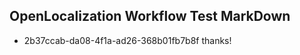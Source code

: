 ## OpenLocalization Workflow Test MarkDown
* 2b37ccab-da08-4f1a-ad26-368b01fb7b8f thanks!

<!--HONumber=Jul16_HO5-->


